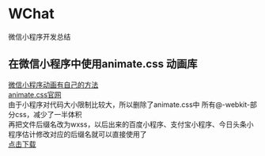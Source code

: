 # WChat
微信小程序开发总结

## 在微信小程序中使用animate.css 动画库
[微信小程序动画有自己的方法](https://developers.weixin.qq.com/miniprogram/dev/api/wx.createAnimation.html)  
[animate.css官网](https://daneden.github.io/animate.css/)  
由于小程序对代码大小限制比较大，所以删除了animate.css中 所有@-webkit-部分css，减少了一半体积  
再把文件后缀名改为wxss，以后出来的百度小程序、支付宝小程序、今日头条小程序估计修改对应的后缀名就可以直接使用了  
[点击下载](http://nodejs999.com/animate.wxss)

